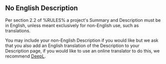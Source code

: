 ## No English Description

Per section 2.2 of %RULES% a project's Summary and Description must be in English, unless meant exclusively for non-English use, such as translations.

You may include your non-English Description if you would like but we ask that you also add an English translation of the Description to your Description page, if you would like to use an online translator to do this, we recommend [DeepL](https://www.deepl.com/translator).
